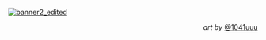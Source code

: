 <a href="https://henrynguyen.ca">![banner2_edited](https://user-images.githubusercontent.com/23393796/158872859-32bf4dad-7f01-4c10-a3ff-e87a4c8d86e7.gif)</a>
<div align="right">
  <p><i>art by </i><a href="https://twitter.com/1041uuu?lang=en">@1041uuu</a></p>
 </div>

